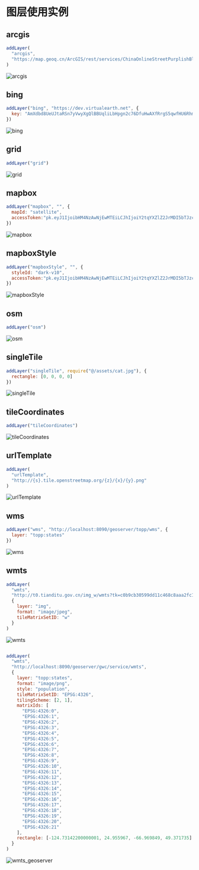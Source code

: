 # 图层使用实例

## arcgis

```js
addLayer(
  "arcgis",
  "https://map.geoq.cn/ArcGIS/rest/services/ChinaOnlineStreetPurplishBlue/MapServer"
)
```

![arcgis](./displaymap/arcgis.JPG)

## bing

```js
addLayer("bing", "https://dev.virtualearth.net", {
  key: "AmXdbd8UeUJtaRSn7yVwyXgQlBBUqliLbHpgn2c76DfuHwAXfRrgS5qwfHU6Rhm8"
})
```

![bing](./displaymap/bing.JPG)

## grid

```js
addLayer("grid")
```

![grid](./displaymap/grid.JPG)

## mapbox

```js
addLayer("mapbox", "", {
  mapId: "satellite",
  accessToken:"pk.eyJ1IjoibHM4NzAwNjEwMTEiLCJhIjoiY2tqYXZlZ2JrMDI5bTJzcDJmdDNteGhsNy0wTn4B1ce9Q4U5GnPso5iA"
})
```

![mapbox](./displaymap/mapbox.JPG)

## mapboxStyle

```js
addLayer("mapboxStyle", "", {
  styleId: "dark-v10",
  accessToken:"pk.eyJ1IjoibHM4NzAwNjEwMTEiLCJhIjoiY2tqYXZlZ2JrMDI5bTJzcDJmdDNteGhsNy0wTn4B1ce9Q4U5GnPso5iA"
})
```

![mapboxStyle](./displaymap/mapboxStyle.JPG)

## osm

```js
addLayer("osm")
```

![osm](./displaymap/osm.JPG)

## singleTile

```js
addLayer("singleTile", require("@/assets/cat.jpg"), {
  rectangle: [0, 0, 0, 0]
})
```

![singleTile](./displaymap/singleTile.JPG)

## tileCoordinates

```js
addLayer("tileCoordinates")
```

![tileCoordinates](./displaymap/tileCoordinates.JPG)

## urlTemplate

```js
addLayer(
  "urlTemplate",
  "http://{s}.tile.openstreetmap.org/{z}/{x}/{y}.png"
)
```

![urlTemplate](./displaymap/urlTemplate.JPG)

## wms

```js
addLayer("wms", "http://localhost:8090/geoserver/topp/wms", {
  layer: "topp:states"
})
```

![wms](./displaymap/wms.JPG)

## wmts

```js
addLayer(
  "wmts",
  "http://t0.tianditu.gov.cn/img_w/wmts?tk=c0b9cb30599dd11c468c8aaa2fc1863a",
  {
    layer: "img",
    format: "image/jpeg",
    tileMatrixSetID: "w"
  }
)
```

![wmts](./displaymap/wmts.JPG)

```js

addLayer(
  "wmts",
  "http://localhost:8090/geoserver/gwc/service/wmts",
  {
    layer: "topp:states",
    format: "image/png",
    style: "population",
    tileMatrixSetID: "EPSG:4326",
    tilingScheme: [2, 1],
    matrixIds: [
      "EPSG:4326:0",
      "EPSG:4326:1",
      "EPSG:4326:2",
      "EPSG:4326:3",
      "EPSG:4326:4",
      "EPSG:4326:5",
      "EPSG:4326:6",
      "EPSG:4326:7",
      "EPSG:4326:8",
      "EPSG:4326:9",
      "EPSG:4326:10",
      "EPSG:4326:11",
      "EPSG:4326:12",
      "EPSG:4326:13",
      "EPSG:4326:14",
      "EPSG:4326:15",
      "EPSG:4326:16",
      "EPSG:4326:17",
      "EPSG:4326:18",
      "EPSG:4326:19",
      "EPSG:4326:20",
      "EPSG:4326:21"
    ],
    rectangle: [-124.73142200000001, 24.955967, -66.969849, 49.371735]
  }
)

```

![wmts_geoserver](./displaymap/wmts_geoserver.JPG)
